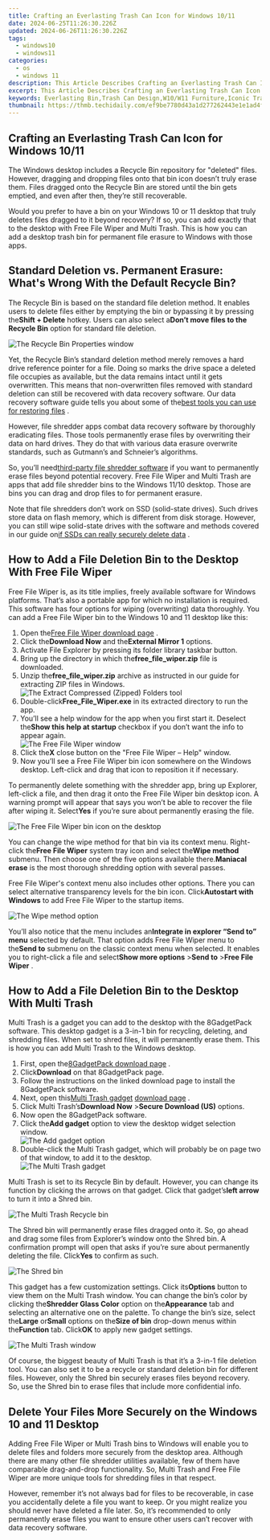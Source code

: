```yaml
---
title: Crafting an Everlasting Trash Can Icon for Windows 10/11
date: 2024-06-25T11:26:30.226Z
updated: 2024-06-26T11:26:30.226Z
tags:
  - windows10
  - windows11
categories:
  - os
  - windows 11
description: This Article Describes Crafting an Everlasting Trash Can Icon for Windows 10/11
excerpt: This Article Describes Crafting an Everlasting Trash Can Icon for Windows 10/11
keywords: Everlasting Bin,Trash Can Design,W10/W11 Furniture,Iconic Trash Cans,Windows Storage Idea,Durable Trash Container,Modern Recycle Art
thumbnail: https://thmb.techidaily.com/ef9be7780d43a1d277262443e1e1ad4f9cd5011c4e9a9bd97f972e7408a7d734.jpg
---
```


## Crafting an Everlasting Trash Can Icon for Windows 10/11

 The Windows desktop includes a Recycle Bin repository for "deleted" files. However, dragging and dropping files onto that bin icon doesn’t truly erase them. Files dragged onto the Recycle Bin are stored until the bin gets emptied, and even after then, they’re still recoverable.

 Would you prefer to have a bin on your Windows 10 or 11 desktop that truly deletes files dragged to it beyond recovery? If so, you can add exactly that to the desktop with Free File Wiper and Multi Trash. This is how you can add a desktop trash bin for permanent file erasure to Windows with those apps.

## Standard Deletion vs. Permanent Erasure: What's Wrong With the Default Recycle Bin?

 The Recycle Bin is based on the standard file deletion method. It enables users to delete files either by emptying the bin or bypassing it by pressing the**Shift + Delete** hotkey. Users can also select a**Don’t move files to the Recycle Bin** option for standard file deletion.

![The Recycle Bin Properties window](https://static1.makeuseofimages.com/wordpress/wp-content/uploads/2023/02/recycle-bin-properties-option.jpg)

 Yet, the Recycle Bin’s standard deletion method merely removes a hard drive reference pointer for a file. Doing so marks the drive space a deleted file occupies as available, but the data remains intact until it gets overwritten. This means that non-overwritten files removed with standard deletion can still be recovered with data recovery software. Our data recovery software guide tells you about some of the[best tools you can use for restoring files](https://www.makeuseof.com/best-data-recovery-software/) .

 However, file shredder apps combat data recovery software by thoroughly eradicating files. Those tools permanently erase files by overwriting their data on hard drives. They do that with various data erasure overwrite standards, such as Gutmann’s and Schneier’s algorithms.

 So, you’ll need[third-party file shredder software](https://www.makeuseof.com/best-file-shredder-programs/) if you want to permanently erase files beyond potential recovery. Free File Wiper and Multi Trash are apps that add file shredder bins to the Windows 11/10 desktop. Those are bins you can drag and drop files to for permanent erasure.

 Note that file shredders don’t work on SSD (solid-state drives). Such drives store data on flash memory, which is different from disk storage. However, you can still wipe solid-state drives with the software and methods covered in our guide on[if SSDs can really securely delete data](https://www.makeuseof.com/tag/ssd-secure-delete-data/) .

## How to Add a File Deletion Bin to the Desktop With Free File Wiper

 Free File Wiper is, as its title implies, freely available software for Windows platforms. That’s also a portable app for which no installation is required. This software has four options for wiping (overwriting) data thoroughly. You can add a Free File Wiper bin to the Windows 10 and 11 desktop like this:

1. Open the[Free File Wiper download page](https://www.softpedia.com/get/Security/Secure-cleaning/Free-File-Wiper.shtml) .
2. Click the**Download Now** and the**External Mirror 1** options.
3. Activate File Explorer by pressing its folder library taskbar button.
4. Bring up the directory in which the**free\_file\_wiper.zip** file is downloaded.
5. Unzip the**free\_file\_wiper.zip** archive as instructed in our guide for extracting ZIP files in Windows.  
![The Extract Compressed (Zipped) Folders tool](https://static1.makeuseofimages.com/wordpress/wp-content/uploads/2023/02/extract-compressed-file-tool.jpg)
6. Double-click**Free\_File\_Wiper.exe** in its extracted directory to run the app.
7. You’ll see a help window for the app when you first start it. Deselect the**Show this help at startup** checkbox if you don’t want the info to appear again.  
![The Free File Wiper window](https://static1.makeuseofimages.com/wordpress/wp-content/uploads/2023/02/free-file-wiper-window.jpg)
8. Click the**X** close button on the "Free File Wiper – Help" window.
9. Now you’ll see a Free File Wiper bin icon somewhere on the Windows desktop. Left-click and drag that icon to reposition it if necessary.

 To permanently delete something with the shredder app, bring up Explorer, left-click a file, and then drag it onto the Free File Wiper bin desktop icon. A warning prompt will appear that says you won’t be able to recover the file after wiping it. Select**Yes** if you’re sure about permanently erasing the file.

![The Free File Wiper bin icon on the desktop](https://static1.makeuseofimages.com/wordpress/wp-content/uploads/2023/02/free-file-wiper-bin-icon.jpg)

 You can change the wipe method for that bin via its context menu. Right-click the**Free File Wiper** system tray icon and select the**Wipe method** submenu. Then choose one of the five options available there.**Maniacal erase** is the most thorough shredding option with several passes.

 Free File Wiper's context menu also includes other options. There you can select alternative transparency levels for the bin icon. Click**Autostart with Windows** to add Free File Wiper to the startup items.

![The Wipe method option](https://static1.makeuseofimages.com/wordpress/wp-content/uploads/2023/02/wipe-method-option.jpg)

 You’ll also notice that the menu includes an**Integrate in explorer “Send to” menu** selected by default. That option adds Free File Wiper menu to the**Send to** submenu on the classic context menu when selected. It enables you to right-click a file and select**Show more options** \>**Send to** \>**Free File Wiper** .

## How to Add a File Deletion Bin to the Desktop With Multi Trash

 Multi Trash is a gadget you can add to the desktop with the 8GadgetPack software. This desktop gadget is a 3-in-1 bin for recycling, deleting, and shredding files. When set to shred files, it will permanently erase them. This is how you can add Multi Trash to the Windows desktop.

1. First, open the[8GadgetPack download page](https://8gadgetpack.net/) .
2. Click**Download** on that 8GadgetPack page.
3. Follow the instructions on the linked download page to install the 8GadgetPack software.
4. Next, open this[Multi Trash gadget](https://www.softpedia.com/get/Windows-Widgets/System-Utilities/Multi-Trash.shtml) [download page](http://www.softpedia.com/get/Windows-Widgets/System-Utilities/Multi-Trash.shtml) .
5. Click Multi Trash’s**Download Now** \>**Secure Download (US)** options.
6. Now open the 8GadgetPack software.
7. Click the**Add gadget** option to view the desktop widget selection window.  
![The Add gadget option](https://static1.makeuseofimages.com/wordpress/wp-content/uploads/2023/02/add-gadget-option.jpg)
8. Double-click the Multi Trash gadget, which will probably be on page two of that window, to add it to the desktop.  
![The Multi Trash gadget](https://static1.makeuseofimages.com/wordpress/wp-content/uploads/2023/02/multi-trash-button.jpg)

 Multi Trash is set to its Recycle Bin by default. However, you can change its function by clicking the arrows on that gadget. Click that gadget’s**left arrow** to turn it into a Shred bin.

![The Multi Trash Recycle bin](https://static1.makeuseofimages.com/wordpress/wp-content/uploads/2023/02/the-multi-trash-recycle-bin.jpg)

 The Shred bin will permanently erase files dragged onto it. So, go ahead and drag some files from Explorer’s window onto the Shred bin. A confirmation prompt will open that asks if you’re sure about permanently deleting the file. Click**Yes** to confirm as such.

![The Shred bin](https://static1.makeuseofimages.com/wordpress/wp-content/uploads/2023/02/the-shred-bin.jpg)

 This gadget has a few customization settings. Click its**Options** button to view them on the Multi Trash window. You can change the bin’s color by clicking the**Shredder Glass Color** option on the**Appearance** tab and selecting an alternative one on the palette. To change the bin’s size, select the**Large** or**Small** options on the**Size of bin** drop-down menus within the**Function** tab. Click**OK** to apply new gadget settings.

![The Multi Trash window](https://static1.makeuseofimages.com/wordpress/wp-content/uploads/2023/02/multi-trash-settings.jpg)

 Of course, the biggest beauty of Multi Trash is that it’s a 3-in-1 file deletion tool. You can also set it to be a recycle or standard deletion bin for different files. However, only the Shred bin securely erases files beyond recovery. So, use the Shred bin to erase files that include more confidential info.

## Delete Your Files More Securely on the Windows 10 and 11 Desktop

 Adding Free File Wiper or Multi Trash bins to Windows will enable you to delete files and folders more securely from the desktop area. Although there are many other file shredder utilities available, few of them have comparable drag-and-drop functionality. So, Multi Trash and Free File Wiper are more unique tools for shredding files in that respect.

 However, remember it’s not always bad for files to be recoverable, in case you accidentally delete a file you want to keep. Or you might realize you should never have deleted a file later. So, it’s recommended to only permanently erase files you want to ensure other users can’t recover with data recovery software.

<ins class="adsbygoogle"
     style="display:block"
     data-ad-format="autorelaxed"
     data-ad-client="ca-pub-7571918770474297"
     data-ad-slot="1223367746"></ins>



<ins class="adsbygoogle"
     style="display:block"
     data-ad-client="ca-pub-7571918770474297"
     data-ad-slot="8358498916"
     data-ad-format="auto"
     data-full-width-responsive="true"></ins>


